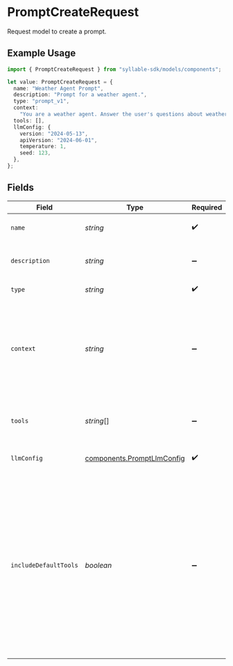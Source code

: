# PromptCreateRequest

Request model to create a prompt.

## Example Usage

```typescript
import { PromptCreateRequest } from "syllable-sdk/models/components";

let value: PromptCreateRequest = {
  name: "Weather Agent Prompt",
  description: "Prompt for a weather agent.",
  type: "prompt_v1",
  context:
    "You are a weather agent. Answer the user's questions about weather and nothing else.",
  tools: [],
  llmConfig: {
    version: "2024-05-13",
    apiVersion: "2024-06-01",
    temperature: 1,
    seed: 123,
  },
};
```

## Fields

| Field                                                                                                                                                                                                                                              | Type                                                                                                                                                                                                                                               | Required                                                                                                                                                                                                                                           | Description                                                                                                                                                                                                                                        | Example                                                                                                                                                                                                                                            |
| -------------------------------------------------------------------------------------------------------------------------------------------------------------------------------------------------------------------------------------------------- | -------------------------------------------------------------------------------------------------------------------------------------------------------------------------------------------------------------------------------------------------- | -------------------------------------------------------------------------------------------------------------------------------------------------------------------------------------------------------------------------------------------------- | -------------------------------------------------------------------------------------------------------------------------------------------------------------------------------------------------------------------------------------------------- | -------------------------------------------------------------------------------------------------------------------------------------------------------------------------------------------------------------------------------------------------- |
| `name`                                                                                                                                                                                                                                             | *string*                                                                                                                                                                                                                                           | :heavy_check_mark:                                                                                                                                                                                                                                 | The prompt name                                                                                                                                                                                                                                    | Weather Agent Prompt                                                                                                                                                                                                                               |
| `description`                                                                                                                                                                                                                                      | *string*                                                                                                                                                                                                                                           | :heavy_minus_sign:                                                                                                                                                                                                                                 | The description of the prompt                                                                                                                                                                                                                      | Prompt for a weather agent.                                                                                                                                                                                                                        |
| `type`                                                                                                                                                                                                                                             | *string*                                                                                                                                                                                                                                           | :heavy_check_mark:                                                                                                                                                                                                                                 | The type of the prompt                                                                                                                                                                                                                             | prompt_v1                                                                                                                                                                                                                                          |
| `context`                                                                                                                                                                                                                                          | *string*                                                                                                                                                                                                                                           | :heavy_minus_sign:                                                                                                                                                                                                                                 | The prompt text that will be sent to the LLM at the beginning of the conversation                                                                                                                                                                  | You are a weather agent. Answer the user's questions about weather and nothing else.                                                                                                                                                               |
| `tools`                                                                                                                                                                                                                                            | *string*[]                                                                                                                                                                                                                                         | :heavy_minus_sign:                                                                                                                                                                                                                                 | Names of tools to which the prompt has access                                                                                                                                                                                                      | []                                                                                                                                                                                                                                                 |
| `llmConfig`                                                                                                                                                                                                                                        | [components.PromptLlmConfig](../../models/components/promptllmconfig.md)                                                                                                                                                                           | :heavy_check_mark:                                                                                                                                                                                                                                 | LLM configuration for a prompt.                                                                                                                                                                                                                    |                                                                                                                                                                                                                                                    |
| `includeDefaultTools`                                                                                                                                                                                                                              | *boolean*                                                                                                                                                                                                                                          | :heavy_minus_sign:                                                                                                                                                                                                                                 | Whether to include the default tools (`hangup`) in the list of tools for the prompt. If you disable this during creation, you might want to disable it during updates as well, otherwise the default tools will be added when updating the prompt. | true                                                                                                                                                                                                                                               |